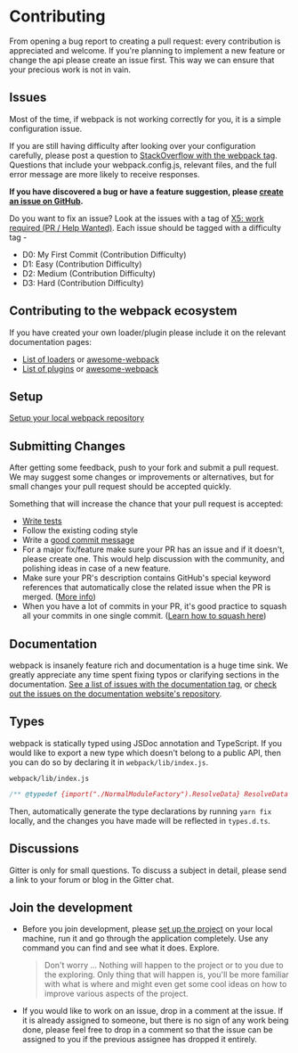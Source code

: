 # Contributing

From opening a bug report to creating a pull request: every contribution is
appreciated and welcome. If you're planning to implement a new feature or change
the api please create an issue first. This way we can ensure that your precious
work is not in vain.

## Issues

Most of the time, if webpack is not working correctly for you, it is a simple configuration issue.

If you are still having difficulty after looking over your configuration carefully, please post
a question to [StackOverflow with the webpack tag](https://stackoverflow.com/tags/webpack). Questions
that include your webpack.config.js, relevant files, and the full error message are more likely to receive responses.

**If you have discovered a bug or have a feature suggestion, please [create an issue on GitHub](https://github.com/webpack/webpack/issues/new).**

Do you want to fix an issue? Look at the issues with a tag of [X5: work required (PR / Help Wanted)](https://github.com/webpack/webpack/labels/X5%3A%20work%20required%20%28PR%20%2F%20Help%20Wanted%29). Each issue should be tagged with a difficulty tag -

- D0: My First Commit (Contribution Difficulty)
- D1: Easy (Contribution Difficulty)
- D2: Medium (Contribution Difficulty)
- D3: Hard (Contribution Difficulty)

## Contributing to the webpack ecosystem

If you have created your own loader/plugin please include it on the relevant documentation pages:

- [List of loaders](https://webpack.js.org/loaders/) or [awesome-webpack](https://github.com/webpack-contrib/awesome-webpack#loaders)
- [List of plugins](https://webpack.js.org/plugins) or [awesome-webpack](https://github.com/webpack-contrib/awesome-webpack#webpack-plugins)

## Setup

[Setup your local webpack repository](_SETUP.md)

## Submitting Changes

After getting some feedback, push to your fork and submit a pull request. We
may suggest some changes or improvements or alternatives, but for small changes
your pull request should be accepted quickly.

Something that will increase the chance that your pull request is accepted:

- [Write tests](./test/README.md)
- Follow the existing coding style
- Write a [good commit message](https://tbaggery.com/2008/04/19/a-note-about-git-commit-messages.html)
- For a major fix/feature make sure your PR has an issue and if it doesn't, please create one. This would help discussion with the community, and polishing ideas in case of a new feature.
- Make sure your PR's description contains GitHub's special keyword references that automatically close the related issue when the PR is merged. ([More info](https://github.com/blog/1506-closing-issues-via-pull-requests))
- When you have a lot of commits in your PR, it's good practice to squash all your commits in one single commit. ([Learn how to squash here](https://davidwalsh.name/squash-commits-git))

## Documentation

webpack is insanely feature rich and documentation is a huge time sink. We
greatly appreciate any time spent fixing typos or clarifying sections in the
documentation. [See a list of issues with the documentation tag](https://github.com/webpack/webpack/labels/documentation),
or [check out the issues on the documentation website's repository](https://github.com/webpack/webpack.js.org/issues).

## Types

webpack is statically typed using JSDoc annotation and TypeScript. If you would like to export a new type which doesn't belong to a public API, then you can do so by declaring it in `webpack/lib/index.js`.

`webpack/lib/index.js`

```js
/** @typedef {import("./NormalModuleFactory").ResolveData} ResolveData */
```

Then, automatically generate the type declarations by running `yarn fix` locally, and the changes you have made will be reflected in `types.d.ts`.

## Discussions

Gitter is only for small questions. To discuss a subject in detail, please send a link to your forum or blog in the Gitter chat.

## Join the development

- Before you join development, please [set up the project](./_SETUP.md) on your local machine, run it and go through the application completely. Use any command you can find and see what it does. Explore.

  > Don't worry ... Nothing will happen to the project or to you due to the exploring. Only thing that will happen is, you'll be more familiar with what is where and might even get some cool ideas on how to improve various aspects of the project.

- If you would like to work on an issue, drop in a comment at the issue. If it is already assigned to someone, but there is no sign of any work being done, please feel free to drop in a comment so that the issue can be assigned to you if the previous assignee has dropped it entirely.
